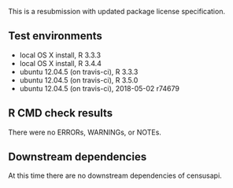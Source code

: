 This is a resubmission with updated package license specification.

## Test environments
* local OS X install, R 3.3.3
* local OS X install, R 3.4.4
* ubuntu 12.04.5 (on travis-ci), R 3.3.3
* ubuntu 12.04.5 (on travis-ci), R 3.5.0
* ubuntu 12.04.5 (on travis-ci), 2018-05-02 r74679

## R CMD check results
There were no ERRORs, WARNINGs, or NOTEs. 

## Downstream dependencies
At this time there are no downstream dependencies of censusapi.

